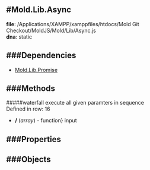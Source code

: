
#Mold.Lib.Async
---------------------------------------

__file__: /Applications/XAMPP/xamppfiles/htdocs/Mold Git Checkout/MoldJS/Mold/Lib/Async.js  
__dna__: static  


	






###Dependencies
--------------

* [Mold.Lib.Promise](../../Mold/Lib/Promise.md) 



   
###Methods
--------------
 

#####waterfall
	execute all given paramters in sequence  
Defined in row: 16   


* __/__ (_array_) - function} input 



 
  
###Properties
-------------


 

###Objects
------------



		
